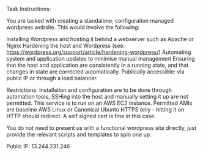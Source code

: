Task Instructions:

You are tasked with creating a standalone, configuration managed wordpress website.
This would involve the following:

Installing Wordpress and hosting it behind a webserver such as Apache or Nginx
Hardening the host and Wordpress (see: https://wordpress.org/support/article/hardening-wordpress/)
Automating system and application updates to minimise manual management
Ensuring that the host and application are consistently in a running state, and that changes in state are corrected automatically.
Publically accessible: via public IP or through a load balancer.

Restrictions:
Installation and configuration are to be done through automation tools, SSHing into the host and manually setting it up are not permitted.
This service is to run on an AWS EC2 instance.
Permitted AMIs are baseline AWS Linux or Canonical Ubuntu
HTTPS only - hitting it on HTTP should redirect. A self signed cert is fine in this case.

You do not need to present us with a functional wordpress site directly, just provide the relevant scripts and templates to spin one up.



Public IP: 13.244.231.246
